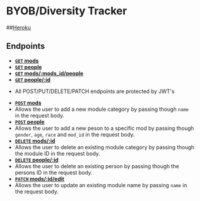 # BYOB/Diversity Tracker

##[Heroku](https://diversity-tracker.herokuapp.com/)

## Endpoints

- **[<code>GET</code> mods](https://diversity-tracker.herokuapp.com/api/v1/mods)**
- **[<code>GET</code> people](https://diversity-tracker.herokuapp.com/api/v1/people)**
- **[<code>GET</code> mods/:mods_id/people](https://diversity-tracker.herokuapp.com/api/v1/mods/1/people)**
- **[<code>GET</code> people/:id](https://diversity-tracker.herokuapp.com/api/v1/people/:20)**

* All POST/PUT/DELETE/PATCH endpoints are protected by JWT's

- **[<code>POST</code> mods](https://diversity-tracker.herokuapp.com/api/v1/mods)**
- Allows the user to add a new module category by passing though `name` in the request body.
- **[<code>POST</code> people](https://diversity-tracker.herokuapp.com/api/v1/mods/:mods_id/people)**
- Allows the user to add a new peson to a specific mod by passing though `gender`, `age`, `race` and `mod_id` in the request body.
- **[<code>DELETE</code> mods/:id](https://diversity-tracker.herokuapp.com/api/v1/mods/:id)**
- Allows the user to delete an existing module category by passing though the module ID in the request body.
- **[<code>DELETE</code> people/:id](https://diversity-tracker.herokuapp.com/api/v1/people/:id)**
- Allows the user to delete an existing person by passing though the persons ID in the request body.
- **[<code>PATCH</code> mods/:id/edit](https://diversity-tracker.herokuapp.com/api/v1/mods/:id/edit)**
- Allows the user to update an existing module name by passing `name` in the request body.
